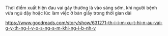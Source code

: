 Thời điểm xuất hiện đau vai gáy thường là vào sáng sớm, khi người bệnh vừa ngủ dậy hoặc lúc làm việc ở bàn giấy trong thời gian dài

https://www.goodreads.com/story/show/631271-th-i-i-m-xu-t-hi-n-au-vai-g-y-th-ng-l-v-o-s-ng-s-m-khi-ng-i-b-nh-v
